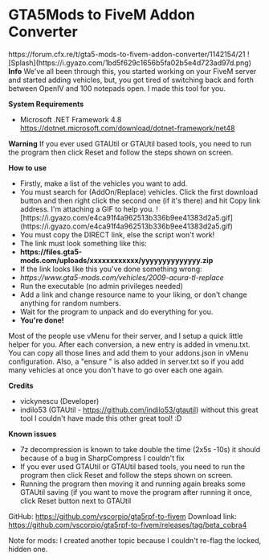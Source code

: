 <h1>GTA5Mods to FiveM Addon Converter</h1>
https://forum.cfx.re/t/gta5-mods-to-fivem-addon-converter/1142154/21
![Splash](https://i.gyazo.com/1bd5f629c1656b5fa02b5e4d723ad97d.png)
<b>Info</b>
We've all been through this, you started working on your FiveM server and started adding vehicles, but, you got tired of switching back and forth between OpenIV and 100 notepads open. I made this tool for you.

<b>System Requirements</b>
- Microsoft .NET Framework 4.8
https://dotnet.microsoft.com/download/dotnet-framework/net48

<b>Warning</b>
If you ever used GTAUtil or GTAUtil based tools, you need to run the program then click Reset and follow the steps shown on screen.


<b>How to use</b>
<ul>
<li>Firstly, make a list of the vehicles you want to add. </li>
<li>You must search for (AddOn/Replace) vehicles. Click the first download button and then right click the second one (if it's there) and hit Copy link address. I'm attaching a GIF to help you. ![https://i.gyazo.com/e4ca91f4a962513b336b9ee41383d2a5.gif](https://i.gyazo.com/e4ca91f4a962513b336b9ee41383d2a5.gif)
<li>You must copy the DIRECT link, else the script won't work!</li>
<li>The link must look something like this:</li>
<li><b>https://files.gta5-mods.com/uploads/xxxxxxxxxxxx/yyyyyyyyyyyyyy.zip</b></li>
<li>If the link looks like this you've done something wrong:</li>
<li><i>https://www.gta5-mods.com/vehicles/2009-acura-tl-replace</i></li>
<li>Run the executable (no admin privileges needed)</li>
<li>Add a link and change resource name to your liking, or don't change anything for random numbers.</li>
<li>Wait for the program to unpack and do everything for you.</li>
<li><b>You're done!</b></li>
</ul>
Most of the people use vMenu for their server, and I setup a quick little helper for you. After each conversion, a new entry is added in vmenu.txt. You can copy all those lines and add them to your addons.json in vMenu configuration. Also, a "ensure <resourcename>" is also added in server.txt so if you add many vehicles at once you don't have to go over each one again.

<b>Credits</b>
- vickynescu (Developer)
- indilo53 (GTAUtil - https://github.com/indilo53/gtautil) without this great tool I couldn't have made this other great tool! :D

<b>Known issues</b>
- 7z decompression is known to take double the time (2x5s -10s) it should because of a bug in SharpCompress I couldn't fix
- If you ever used GTAUtil or GTAUtil based tools, you need to run the program then click Reset and follow the steps shown on screen.
- Running the program then moving it and running again breaks some GTAUtil saving (if you want to move the program after running it once, click Reset button next to GTAUtil

GitHub:
https://github.com/vscorpio/gta5rpf-to-fivem
Download link:
https://github.com/vscorpio/gta5rpf-to-fivem/releases/tag/beta_cobra4

Note for mods: I created another topic because I couldn't re-flag the locked, hidden one.
